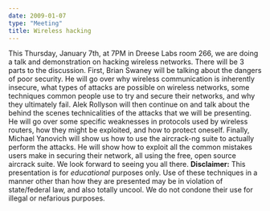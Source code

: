 ```yaml
---
date: 2009-01-07
type: "Meeting"
title: Wireless hacking
---
```

This Thursday, January 7th, at 7PM in Dreese Labs room 266, we are doing a talk and demonstration on hacking wireless networks. There will be 3 parts to the discussion. First, Brian Swaney will be talking about the dangers of poor security. He will go over why wireless communication is inherently insecure, what types of attacks are possible on wireless networks, some techniques common people use to try and secure their networks, and why they ultimately fail. Alek Rollyson will then continue on and talk about the behind the scenes technicalities of the attacks that we will be presenting. He will go over some specific weaknesses in protocols used by wireless routers, how they might be exploited, and how to protect oneself. Finally, Michael Yanovich will show us how to use the aircrack-ng suite to actually perform the attacks. He will show how to exploit all the common mistakes users make in securing their network, all using the free, open source aircrack suite. We look forward to seeing you all there. **Disclaimer:** This presentation is for *educational* purposes only. Use of these techniques in a manner other than how they are presented may be in violation of state/federal law, and also totally uncool. We do not condone their use for illegal or nefarious purposes.
